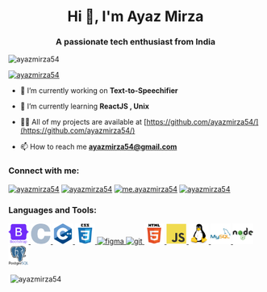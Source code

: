 <h1 align="center">Hi 👋, I'm Ayaz Mirza</h1>
<h3 align="center">A passionate tech enthusiast from India</h3>

<p align="left"> <img src="https://komarev.com/ghpvc/?username=ayazmirza54&label=Profile%20views&color=0e75b6&style=flat" alt="ayazmirza54" /> </p>

<p align="left"> <a href="https://twitter.com/ayazmirza54" target="blank"><img src="https://img.shields.io/twitter/follow/ayazmirza54?logo=twitter&style=for-the-badge" alt="ayazmirza54" /></a> </p>

- 🔭 I’m currently working on **Text-to-Speechifier**

- 🌱 I’m currently learning **ReactJS , Unix**

- 👨‍💻 All of my projects are available at [https://github.com/ayazmirza54/](https://github.com/ayazmirza54/)

- 📫 How to reach me **ayazmirza54@gmail.com**

<h3 align="left">Connect with me:</h3>
<p align="left">
<a href="https://twitter.com/ayazmirza54" target="blank"><img align="center" src="https://cdn.jsdelivr.net/npm/simple-icons@3.0.1/icons/twitter.svg" alt="ayazmirza54" height="30" width="40" /></a>
<a href="https://linkedin.com/in/ayazmirza54" target="blank"><img align="center" src="https://cdn.jsdelivr.net/npm/simple-icons@3.0.1/icons/linkedin.svg" alt="ayazmirza54" height="30" width="40" /></a>
<a href="https://fb.com/me.ayazmirza54" target="blank"><img align="center" src="https://cdn.jsdelivr.net/npm/simple-icons@3.0.1/icons/facebook.svg" alt="me.ayazmirza54" height="30" width="40" /></a>
<a href="https://instagram.com/ayazmirza54" target="blank"><img align="center" src="https://cdn.jsdelivr.net/npm/simple-icons@3.0.1/icons/instagram.svg" alt="ayazmirza54" height="30" width="40" /></a>
</p>

<h3 align="left">Languages and Tools:</h3>
<p align="left"> <a href="https://getbootstrap.com" target="_blank"> <img src="https://raw.githubusercontent.com/devicons/devicon/master/icons/bootstrap/bootstrap-plain-wordmark.svg" alt="bootstrap" width="40" height="40"/> </a> <a href="https://www.cprogramming.com/" target="_blank"> <img src="https://raw.githubusercontent.com/devicons/devicon/master/icons/c/c-original.svg" alt="c" width="40" height="40"/> </a> <a href="https://www.w3schools.com/cpp/" target="_blank"> <img src="https://raw.githubusercontent.com/devicons/devicon/master/icons/cplusplus/cplusplus-original.svg" alt="cplusplus" width="40" height="40"/> </a> <a href="https://www.w3schools.com/css/" target="_blank"> <img src="https://raw.githubusercontent.com/devicons/devicon/master/icons/css3/css3-original-wordmark.svg" alt="css3" width="40" height="40"/> </a> <a href="https://www.figma.com/" target="_blank"> <img src="https://www.vectorlogo.zone/logos/figma/figma-icon.svg" alt="figma" width="40" height="40"/> </a> <a href="https://git-scm.com/" target="_blank"> <img src="https://www.vectorlogo.zone/logos/git-scm/git-scm-icon.svg" alt="git" width="40" height="40"/> </a> <a href="https://www.w3.org/html/" target="_blank"> <img src="https://raw.githubusercontent.com/devicons/devicon/master/icons/html5/html5-original-wordmark.svg" alt="html5" width="40" height="40"/> </a> <a href="https://developer.mozilla.org/en-US/docs/Web/JavaScript" target="_blank"> <img src="https://raw.githubusercontent.com/devicons/devicon/master/icons/javascript/javascript-original.svg" alt="javascript" width="40" height="40"/> </a> <a href="https://www.linux.org/" target="_blank"> <img src="https://raw.githubusercontent.com/devicons/devicon/master/icons/linux/linux-original.svg" alt="linux" width="40" height="40"/> </a> <a href="https://www.mysql.com/" target="_blank"> <img src="https://raw.githubusercontent.com/devicons/devicon/master/icons/mysql/mysql-original-wordmark.svg" alt="mysql" width="40" height="40"/> </a> <a href="https://nodejs.org" target="_blank"> <img src="https://raw.githubusercontent.com/devicons/devicon/master/icons/nodejs/nodejs-original-wordmark.svg" alt="nodejs" width="40" height="40"/> </a> <a href="https://www.postgresql.org" target="_blank"> <img src="https://raw.githubusercontent.com/devicons/devicon/master/icons/postgresql/postgresql-original-wordmark.svg" alt="postgresql" width="40" height="40"/> </a> </p>

<p>&nbsp;<img align="center" src="https://github-readme-stats.vercel.app/api?username=ayazmirza54&show_icons=true&locale=en" alt="ayazmirza54" /></p>
